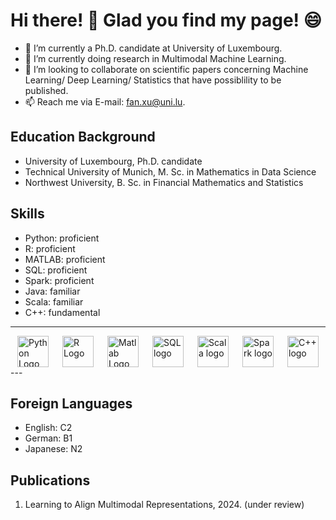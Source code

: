 # Hi there! 👋 Glad you find my page! :smile:


- 🔭 I’m currently a Ph.D. candidate at University of Luxembourg.
- 🌱 I’m currently doing research in Multimodal Machine Learning.
- 👯 I’m looking to collaborate on scientific papers concerning Machine Learning/ Deep Learning/ Statistics that have possiblility to be published.
- 📫 Reach me via E-mail: fan.xu@uni.lu.

## Education Background
- University of Luxembourg, Ph.D. candidate
- Technical University of Munich, M. Sc. in Mathematics in Data Science
- Northwest University, B. Sc. in Financial Mathematics and Statistics

## Skills
- Python: proficient
- R: proficient
- MATLAB: proficient
- SQL: proficient
- Spark: proficient
- Java: familiar
- Scala: familiar
- C++: fundamental
---
<div style="display: flex; align-items: center; justify-content: space-around; flex-wrap: wrap;">
<img src="https://www.python.org/static/community_logos/python-logo.png" alt="Python Logo" width="50" height="50">
<img src="https://www.r-project.org/Rlogo.png" alt="R Logo" width="50" height="50">
<img src="https://upload.wikimedia.org/wikipedia/commons/2/21/Matlab_Logo.png" alt="Matlab Logo" width="50" height="50">
<img src="https://upload.wikimedia.org/wikipedia/commons/8/87/Sql_data_base_with_logo.png" alt="SQL logo" width="50" height="50">
<img src="https://upload.wikimedia.org/wikipedia/commons/3/39/Scala-full-color.svg" alt="Scala logo" width="50" height="50">
<img src="https://upload.wikimedia.org/wikipedia/commons/f/f3/Apache_Spark_logo.svg" alt="Spark logo" width="50" height="50">
<img src="https://upload.wikimedia.org/wikipedia/commons/1/18/ISO_C%2B%2B_Logo.svg" alt="C++ logo" width="50" height="50">
</div>
---

## Foreign Languages
- English: C2
- German: B1
- Japanese: N2

## Publications
1. Learning to Align Multimodal Representations, 2024. (under review)
